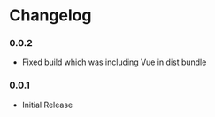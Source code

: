 # Changelog

### 0.0.2

 - Fixed build which was including Vue in dist bundle

### 0.0.1

 - Initial Release
